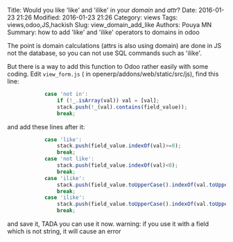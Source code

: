 Title: Would you like 'like' and 'ilike' in your _domain_ and _attr_?
Date: 2016-01-23 21:26 
Modified: 2016-01-23 21:26 
Category: views
Tags: views,odoo,JS,hackish
Slug: view_domain_add_like
Authors: Pouya MN
Summary: how to add 'like' and 'ilike' operators to domains in odoo


The point is domain calculations (attrs is also using domain) are done in JS not the database, so you can not use SQL commands such as 'ilike'.

But there is a way to add this function to Odoo rather easily with some coding. Edit `view_form.js` ( in openerp/addons/web/static/src/js), find this line:
```js
            case 'not in':
                if (!_.isArray(val)) val = [val];
                stack.push(!_(val).contains(field_value));
                break;
```
and add these lines after it:

```js
            case 'like':
                stack.push(field_value.indexOf(val)>=0);
                break;
            case 'not like':
                stack.push(field_value.indexOf(val)<0);
                break;
            case 'ilike':
                stack.push(field_value.toUpperCase().indexOf(val.toUpperCase())>=0);
                break;
            case 'ilike':
                stack.push(field_value.toUpperCase().indexOf(val.toUpperCase())<0);
                break; 
```
and save it, TADA you can use it now. 
warning: if you use it with a field which is not string, it will cause an error


